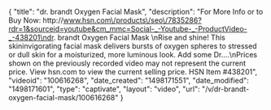 {
    "title": "dr. brandt Oxygen Facial Mask",
    "description": "For More Info or to Buy Now: http:\/\/www.hsn.com\/products\/seo\/7835286?rdr=1&sourceid=youtube&cm_mmc=Social-_-Youtube-_-ProductVideo-_-438201\ndr. brandt Oxygen Facial Mask \nRise and shine! This skininvigorating facial mask delivers bursts of oxygen spheres to stressed or dull skin for a moisturized, more luminous look. Add some Dr....\nPrices shown on the previously recorded video may not represent the current price.  View hsn.com to view the current selling price. HSN Item #438201",
    "videoid": "100616268",
    "date_created": "1498171551",
    "date_modified": "1498171601",
    "type": "captivate",
    "layout": "video",
    "url": "\/v\/dr-brandt-oxygen-facial-mask\/100616268"
}